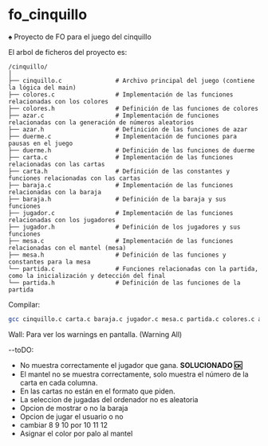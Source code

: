 # fo_cinquillo
♠️ Proyecto de FO para el juego del cinquillo

El arbol de ficheros del proyecto es:

```
/cinquillo/
│
├── cinquillo.c               # Archivo principal del juego (contiene la lógica del main)
├── colores.c                 # Implementación de las funciones relacionadas con los colores
├── colores.h                 # Definición de las funciones de colores
├── azar.c                    # Implementación de funciones relacionadas con la generación de números aleatorios
├── azar.h                    # Definición de las funciones de azar
├── duerme.c                  # Implementación de funciones para pausas en el juego
├── duerme.h                  # Definición de las funciones de duerme
├── carta.c                   # Implementación de las funciones relacionadas con las cartas
├── carta.h                   # Definición de las constantes y funciones relacionadas con las cartas
├── baraja.c                  # Implementación de las funciones relacionadas con la baraja
├── baraja.h                  # Definición de la baraja y sus funciones
├── jugador.c                 # Implementación de las funciones relacionadas con los jugadores
├── jugador.h                 # Definición de los jugadores y sus funciones
├── mesa.c                    # Implementación de las funciones relacionadas con el mantel (mesa)
├── mesa.h                    # Definición de las funciones y constantes para la mesa
└── partida.c                 # Funciones relacionadas con la partida, como la inicialización y detección del final
└── partida.h                 # Definición de las funciones de la partida
```


Compilar:
```sh
gcc cinquillo.c carta.c baraja.c jugador.c mesa.c partida.c colores.c azar.c duerme.c -o cinquillo -Wall
```

 Wall: Para ver los warnings en pantalla. (Warning All)


--toDO: 
- No muestra correctamente el jugador que gana. **SOLUCIONADO 🆗**
- El mantel no se muestra correctamente, solo muestra el número de la carta en cada columna.
- En las cartas no están en el formato que piden.
- La seleccion de jugadas del ordenador no es aleatoria
- Opcion de mostrar o no la baraja
- Opcion de jugar el usuario o no
- cambiar 8 9 10 por 10 11 12
- Asignar el color por palo al mantel